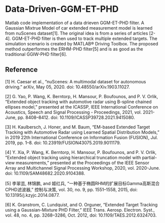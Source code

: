 # Data-Driven-GGM-ET-PHD
Matlab code implementation of a data drieven GGM-ET-PHD filter. A Gaussian Mixtrue Model of car extended measurement model is learned from nuScenes dataset[1]. The original idea is from a series of articles [2-4]. GGM-ET-PHD filter is then used to track multiple extended targets. The simulation scenario is created by MATLAB® Driving Toolbox. The proposed method outperformes the ERHM-PHD filter[5] and is as good as the traditional GGIW-PHD filter[6].
## Reference
[1] H. Caesar et al., “nuScenes: A multimodal dataset for autonomous driving.” arXiv, May 05, 2020. doi: 10.48550/arXiv.1903.11027.

[2] G. Yao, P. Wang, K. Berntorp, H. Mansour, P. Boufounos, and P. V. Orlik, “Extended object tracking with automotive radar using B-spline chained ellipses model,” presented at the ICASSP, IEEE International Conference on Acoustics, Speech and Signal Processing - Proceedings, 2021, vol. 2021-June, pp. 8408–8412. doi: 10.1109/ICASSP39728.2021.9415080.

[3] H. Kaulbersch, J. Honer, and M. Baum, “EM-based Extended Target Tracking with Automotive Radar using Learned Spatial Distribution Models,” in 2019 22th International Conference on Information Fusion (FUSION), Jul. 2019, pp. 1–8. doi: 10.23919/FUSION43075.2019.9011179.

[4] Y. Xia, P. Wang, K. Berntorp, H. Mansour, P. Boufounos, and P. V. Orlik, “Extended object tracking using hierarchical truncation model with partial-view measurements,” presented at the Proceedings of the IEEE Sensor Array and Multichannel Signal Processing Workshop, 2020, vol. 2020-June. doi: 10.1109/SAM48682.2020.9104388.

[5] 李翠芸, 林锦鹏, and 姬红兵, “一种基于椭圆RHM的扩展目标Gamma高斯混合CPHD滤波器,” 控制与决策, vol. 30, no. 9, pp. 1551–1558, 2015, doi: 10.13195/j.kzyjc.2014.0877.

[6] K. Granstrom, C. Lundquist, and O. Orguner, “Extended Target Tracking using a Gaussian-Mixture PHD Filter,” IEEE Trans. Aerosp. Electron. Syst., vol. 48, no. 4, pp. 3268–3286, Oct. 2012, doi: 10.1109/TAES.2012.6324703.
